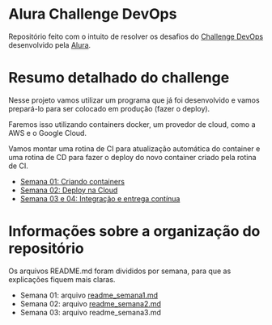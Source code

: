 # Alura Challenge DevOps

Repositório feito com o intuito de resolver os desafios do [Challenge DevOps](https://www.alura.com.br/challenges/devops) desenvolvido pela [Alura](https://www.alura.com.br/).

# Resumo detalhado do challenge
Nesse projeto vamos utilizar um programa que já foi desenvolvido e vamos prepará-lo para ser colocado em produção (fazer o deploy).

Faremos isso utilizando containers docker, um provedor de cloud, como a AWS e o Google Cloud.

Vamos montar uma rotina de CI para atualização automática do container e uma rotina de CD para fazer o deploy do novo container criado pela rotina de CI.

- [Semana 01: Criando containers](https://www.alura.com.br/challenges/devops/semana-01-criando-containers)
- [Semana 02: Deploy na Cloud](https://www.alura.com.br/challenges/devops/semana-02-deploy-na-cloud)
- [Semana 03 e 04: Integração e entrega contínua](https://www.alura.com.br/challenges/devops/semana-03-04-integracao-e-entrega-continua)

# Informações sobre a organização do repositório

Os arquivos README.md foram divididos por semana, para que as explicações fiquem mais claras.
- Semana 01: arquivo [readme_semana1.md](https://github.com/BiancaAssumpcao/Alura_Challenge_DevOps/blob/master/readme_semana1.md)
- Semana 02: arquivo [readme_semana2.md](https://github.com/BiancaAssumpcao/Alura_Challenge_DevOps/blob/master/readme_semana2.md)
- Semana 03: arquivo readme_semana3.md
